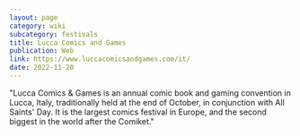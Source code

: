 ```yaml
---
layout: page
category: wiki
subcategory: festivals
title: Lucca Comics and Games
publication: Web
link: https://www.luccacomicsandgames.com/it/
date: 2022-11-20
---
```


"Lucca Comics & Games is an annual comic book and gaming convention in Lucca, Italy, traditionally held at the end of October, in conjunction with All Saints' Day. It is the largest comics festival in Europe, and the second biggest in the world after the Comiket."
